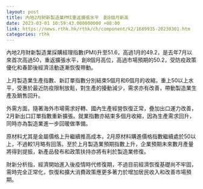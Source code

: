 ```yaml
---
layout: post
title: 內地2月財新製造業PMI重返擴張水平　創8個月新高
date: 2023-03-01 10:59:43.000000000 +08:00
link: https://news.rthk.hk/rthk/ch/component/k2/1689935-20230301.htm
categories: rthk
---
```


內地2月財新製造業採購經理指數(PMI)升至51.6，高過1月的49.2，是去年7月以來首次高過50，重返擴張水平，創8個月高位，高過市場預期的50.2，受防疫政策優化和春節後經濟活動逐漸恢復帶動。

上月製造業生產指數、新訂單指數分別結束5個月和6個月的收縮，重上50以上水平，受惠於最近防疫限制放鬆，對生產的擾動減少，需求亦有改善，帶動製造業生產及銷售回升。

外需方面，隨著海外市場需求好轉、國內生產經營恢復正常，疊加出口運力改善，2月新出口訂單指數重新擴張。就業指數亦結束多個月收縮，因為生產需求回升，同時亦為製造業進一步回暖做準備。

原材料尤其是金屬價格上升繼續推高成本，2月原材料購進價格指數繼續處於50以上，不過較1月略有回落。至於上月製造業預期指數上升，企業預期未來數月產量將得到提振，新產品發布和政策扶持亦將有利於製造業修復。

財新分析指，經濟開始進入後疫情時代修復期，不過目前經濟恢復基礎尚不牢固，需時完全正常化，恢復和擴大消費政策應更多著力於增加居民收入和改善市場預期。
